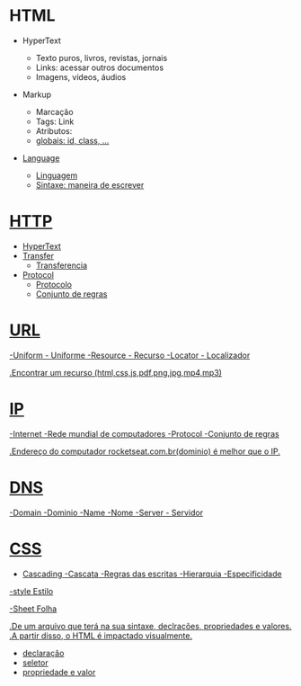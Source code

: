 # HTML

- HyperText
    - Texto puros, livros, revistas, jornais
    - Links: acessar outros documentos
    - Imagens, vídeos, áudios

- Markup 
    - Marcação
    - Tags: <a> Link </a>
    - Atributos: <a id="site-rocketseat" class="button" href="https://rocketseat.com.br">
    - globais: id, class, ...

- Language
    - Linguagem
    - Sintaxe: maneira de escrever


# HTTP

- HyperText
- Transfer
    - Transferencia
- Protocol
    - Protocolo
    - Conjunto de regras

# URL

-Uniform
    - Uniforme
-Resource
    - Recurso
-Locator
    - Localizador

.Encontrar um recurso (html,css,js,pdf,png,jpg,mp4,mp3)

# IP

-Internet
    -Rede mundial de computadores
-Protocol
    -Conjunto de regras

.Endereço do computador
 rocketseat.com.br(dominio) é melhor que o IP.

# DNS

-Domain
    -Dominio
-Name
    -Nome
-Server
    - Servidor

# CSS

- Cascading
    -Cascata
    -Regras das escritas
    -Hierarquia
    -Especificidade

-style
    Estilo

-Sheet
    Folha

.De um arquivo que terá na sua sintaxe, declrações, propriedades e valores.
.A partir disso, o HTML é impactado visualmente.

- declaração
- seletor
- propriedade e valor





